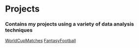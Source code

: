 # Projects

### Contains my projects using a variety of data analysis techniques

[WorldCupMatches](https://connorfolk.github.io/Projects/WorldCupMatches/Final_Paper_Group_17_Connor.html)
[FantasyFootball](https://connorfolk.github.io/Projects/Fantasy_Football.html)

